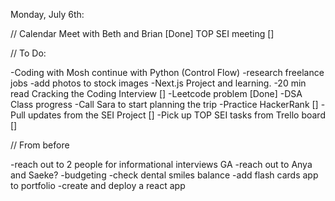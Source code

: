 Monday, July 6th:

// Calendar
Meet with Beth and Brian [Done]
TOP SEI meeting []

// To Do:

-Coding with Mosh continue with Python (Control Flow)
-research freelance jobs
-add photos to stock images
-Next.js Project and learning.
-20 min read Cracking the Coding Interview []
-Leetcode problem [Done]
-DSA Class progress
-Call Sara to start planning the trip
-Practice HackerRank []
-Pull updates from the SEI Project []
-Pick up TOP SEI tasks from Trello board []

// From before

-reach out to 2 people for informational interviews GA
-reach out to Anya and Saeke?
-budgeting
-check dental smiles balance
-add flash cards app to portfolio
-create and deploy a react app
